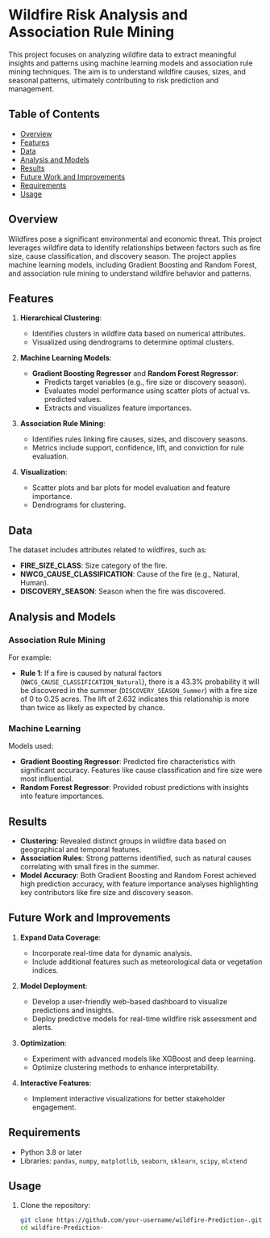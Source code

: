 # Wildfire Risk Analysis and Association Rule Mining

This project focuses on analyzing wildfire data to extract meaningful insights and patterns using machine learning models and association rule mining techniques. The aim is to understand wildfire causes, sizes, and seasonal patterns, ultimately contributing to risk prediction and management.

## Table of Contents
- [Overview](#overview)
- [Features](#features)
- [Data](#data)
- [Analysis and Models](#analysis-and-models)
- [Results](#results)
- [Future Work and Improvements](#future-work-and-improvements)
- [Requirements](#requirements)
- [Usage](#usage)

## Overview
Wildfires pose a significant environmental and economic threat. This project leverages wildfire data to identify relationships between factors such as fire size, cause classification, and discovery season. The project applies machine learning models, including Gradient Boosting and Random Forest, and association rule mining to understand wildfire behavior and patterns.

## Features
1. **Hierarchical Clustering**:
   - Identifies clusters in wildfire data based on numerical attributes.
   - Visualized using dendrograms to determine optimal clusters.

2. **Machine Learning Models**:
   - **Gradient Boosting Regressor** and **Random Forest Regressor**:
     - Predicts target variables (e.g., fire size or discovery season).
     - Evaluates model performance using scatter plots of actual vs. predicted values.
     - Extracts and visualizes feature importances.

3. **Association Rule Mining**:
   - Identifies rules linking fire causes, sizes, and discovery seasons.
   - Metrics include support, confidence, lift, and conviction for rule evaluation.

4. **Visualization**:
   - Scatter plots and bar plots for model evaluation and feature importance.
   - Dendrograms for clustering.

## Data
The dataset includes attributes related to wildfires, such as:
- **FIRE_SIZE_CLASS**: Size category of the fire.
- **NWCG_CAUSE_CLASSIFICATION**: Cause of the fire (e.g., Natural, Human).
- **DISCOVERY_SEASON**: Season when the fire was discovered.

## Analysis and Models
### Association Rule Mining
For example:
- **Rule 1**: If a fire is caused by natural factors (`NWCG_CAUSE_CLASSIFICATION_Natural`), there is a 43.3% probability it will be discovered in the summer (`DISCOVERY_SEASON_Summer`) with a fire size of 0 to 0.25 acres. The lift of 2.632 indicates this relationship is more than twice as likely as expected by chance.

### Machine Learning
Models used:
- **Gradient Boosting Regressor**: Predicted fire characteristics with significant accuracy. Features like cause classification and fire size were most influential.
- **Random Forest Regressor**: Provided robust predictions with insights into feature importances.

## Results
- **Clustering**: Revealed distinct groups in wildfire data based on geographical and temporal features.
- **Association Rules**: Strong patterns identified, such as natural causes correlating with small fires in the summer.
- **Model Accuracy**: Both Gradient Boosting and Random Forest achieved high prediction accuracy, with feature importance analyses highlighting key contributors like fire size and discovery season.

## Future Work and Improvements
1. **Expand Data Coverage**:
   - Incorporate real-time data for dynamic analysis.
   - Include additional features such as meteorological data or vegetation indices.

2. **Model Deployment**:
   - Develop a user-friendly web-based dashboard to visualize predictions and insights.
   - Deploy predictive models for real-time wildfire risk assessment and alerts.

3. **Optimization**:
   - Experiment with advanced models like XGBoost and deep learning.
   - Optimize clustering methods to enhance interpretability.

4. **Interactive Features**:
   - Implement interactive visualizations for better stakeholder engagement.

## Requirements
- Python 3.8 or later
- Libraries: `pandas`, `numpy`, `matplotlib`, `seaborn`, `sklearn`, `scipy`, `mlxtend`

## Usage
1. Clone the repository:
   ```bash
   git clone https://github.com/your-username/wildfire-Prediction-.git
   cd wildfire-Prediction-
